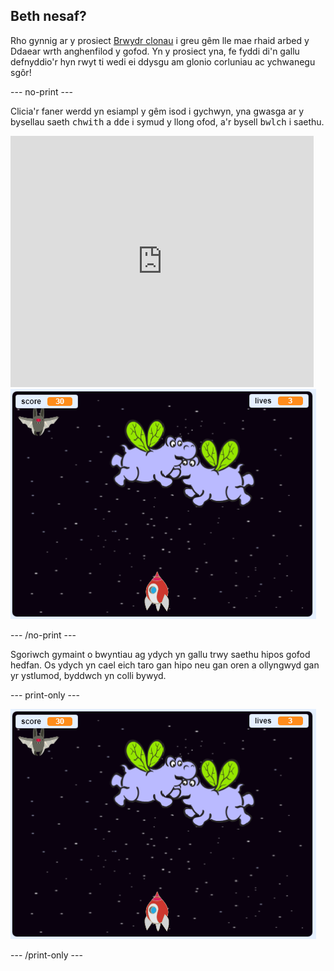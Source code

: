 ## Beth nesaf?

Rho gynnig ar y prosiect [Brwydr clonau](https://projects.raspberrypi.org/cy-GB/projects/clone-wars?utm_source=pathway&utm_medium=whatnext&utm_campaign=projects) i greu gêm lle mae rhaid arbed y Ddaear wrth anghenfilod y gofod. Yn y prosiect yna, fe fyddi di'n gallu defnyddio'r hyn rwyt ti wedi ei ddysgu am glonio corluniau ac ychwanegu sgôr!

--- no-print ---

Clicia'r faner werdd yn esiampl y gêm isod i gychwyn, yna gwasga ar y bysellau saeth <kbd>chwith</kbd> a <kbd>dde</kbd> i symud y llong ofod, a'r bysell <kbd>bwlch</kbd> i saethu.

<div class="scratch-preview">
  <iframe allowtransparency="true" width="485" height="402" src="https://scratch.mit.edu/projects/embed/276887163/?autostart=false" frameborder="0" scrolling="no"></iframe>
  <img src="images/clone-showcase.png">
</div>

--- /no-print ---

Sgoriwch gymaint o bwyntiau ag ydych yn gallu trwy saethu hipos gofod hedfan. Os ydych yn cael eich taro gan hipo neu gan oren a ollyngwyd gan yr ystlumod, byddwch yn colli bywyd.

--- print-only ---

![desc](images/clone-showcase.png)

--- /print-only ---